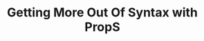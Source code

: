 ---
title: Getting More Out Of Syntax with PropS 
authors: Gabriel Stanovsky, Jessica Ficler, Ido Dagan, Yoav Goldberg
venue: arXiv preprint, March 2016
base: props
pdf: NONE
pdf-ext: http://arxiv.org/abs/1603.01648
bib: bib.txt
bib-ext: NONE
code: http://u.cs.biu.ac.il/~stanovg/props.html
layout: post
---